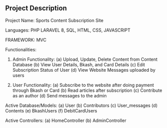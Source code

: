 
## Project Description

Project Name: Sports Content Subscription Site

Languages: PHP LARAVEL 8, SQL, HTML, CSS, JAVASCRIPT

FRAMEWORK: MVC

Functionalities:

1. Admin Functionality: 
   (a) Upload, Update, Delete Content from Content Database
   (b) View User Details, Bkash, and Card Details 
   (c) Edit Subscription Status of User
   (d) View Website Messages uploaded by users

2. User Functionality:
   (a) Subscribe to the website after doing payment through Bkash or Card
   (b) Read articles after subscription
   (c) Contribute as an author
   (d) Send messages to the admin

Active Database/Models:
(a) User
(b) Contributors
(c) User_messages
(d) Contents
(e) BkashUsers
(f) DebitCardUsers

Active Controllers:
(a) HomeController
(b) AdminController
